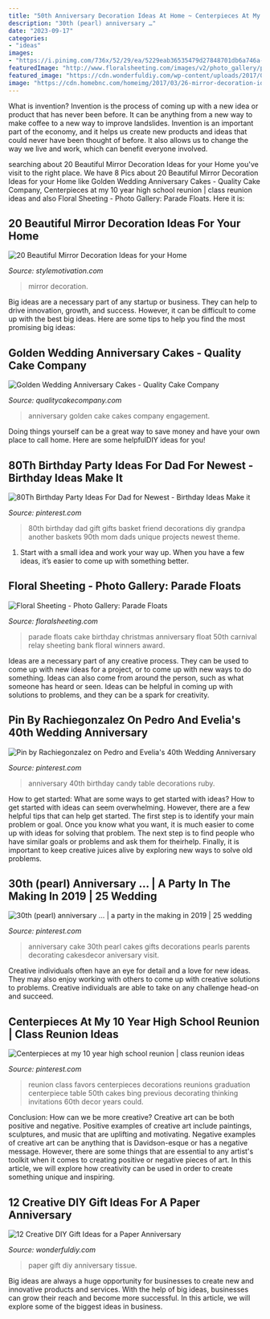 ```yaml
---
title: "50th Anniversary Decoration Ideas At Home ~ Centerpieces At My 10 Year High School Reunion"
description: "30th (pearl) anniversary …"
date: "2023-09-17"
categories:
- "ideas"
images:
- "https://i.pinimg.com/736x/52/29/ea/5229eab36535479d27848701db6a746a--th-wedding-anniversary-parents-anniversary.jpg"
featuredImage: "http://www.floralsheeting.com/images/v2/photo_gallery/parade_floats/new_2012/Leighton_Bank.jpg"
featured_image: "https://cdn.wonderfuldiy.com/wp-content/uploads/2017/04/Tissue-paper-home-decoration-.jpeg"
image: "https://cdn.homebnc.com/homeimg/2017/03/26-mirror-decoration-ideas-homebnc.jpg"
---
```



What is invention?
Invention is the process of coming up with a new idea or product that has never been before. It can be anything from a new way to make coffee to a new way to improve landslides. 
Invention is an important part of the economy, and it helps us create new products and ideas that could never have been thought of before. It also allows us to change the way we live and work, which can benefit everyone involved.

	

		
searching about 20 Beautiful Mirror Decoration Ideas for your Home you've visit to the right place. We have 8 Pics about 20 Beautiful Mirror Decoration Ideas for your Home like Golden Wedding Anniversary Cakes - Quality Cake Company, Centerpieces at my 10 year high school reunion | class reunion ideas and also Floral Sheeting - Photo Gallery: Parade Floats. Here it is:
		
    
## 20 Beautiful Mirror Decoration Ideas For Your Home

<img loading=lazy src="https://cdn.homebnc.com/homeimg/2017/03/26-mirror-decoration-ideas-homebnc.jpg" onerror="this.onerror=null;this.src='https://tse1.mm.bing.net/th?id=OIP.XJ01ZKIotiMVXTmGddFs_gHaLa&amp;pid=15.1';" alt="20 Beautiful Mirror Decoration Ideas for your Home">

_Source: stylemotivation.com_

>mirror decoration. 

	

Big ideas are a necessary part of any startup or business. They can help to drive innovation, growth, and success. However, it can be difficult to come up with the best big ideas. Here are some tips to help you find the most promising big ideas: 

    
## Golden Wedding Anniversary Cakes - Quality Cake Company

<img loading=lazy src="https://w2d8a5y9.stackpathcdn.com/wp-content/uploads/2020/03/golden-anniversary-star-burst.jpg" onerror="this.onerror=null;this.src='https://tse3.mm.bing.net/th?id=OIP.0Ax8UVP0rqjPcAyhmWiddgHaKo&amp;pid=15.1';" alt="Golden Wedding Anniversary Cakes - Quality Cake Company">

_Source: qualitycakecompany.com_

>anniversary golden cake cakes company engagement. 

	

Doing things yourself can be a great way to save money and have your own place to call home. Here are some helpfulDIY ideas for you!

    
## 80Th Birthday Party Ideas For Dad For Newest - Birthday Ideas Make It

<img loading=lazy src="https://i.pinimg.com/736x/e1/7c/af/e17caf889573b5929d48e6e4ec4d7d7d.jpg" onerror="this.onerror=null;this.src='https://tse4.mm.bing.net/th?id=OIP.Ob_pmDcQrwWBc4gZsZ6qMgHaNI&amp;pid=15.1';" alt="80Th Birthday Party Ideas For Dad for Newest - Birthday Ideas Make it">

_Source: pinterest.com_

>80th birthday dad gift gifts basket friend decorations diy grandpa another baskets 90th mom dads unique projects newest theme. 

	

1. Start with a small idea and work your way up. When you have a few ideas, it’s easier to come up with something better.

    
## Floral Sheeting - Photo Gallery: Parade Floats

<img loading=lazy src="http://www.floralsheeting.com/images/v2/photo_gallery/parade_floats/new_2012/Leighton_Bank.jpg" onerror="this.onerror=null;this.src='https://tse4.mm.bing.net/th?id=OIP.RCp_CHNQr6NDOpoJgleuYwHaFj&amp;pid=15.1';" alt="Floral Sheeting - Photo Gallery: Parade Floats">

_Source: floralsheeting.com_

>parade floats cake birthday christmas anniversary float 50th carnival relay sheeting bank floral winners award. 

	

Ideas are a necessary part of any creative process. They can be used to come up with new ideas for a project, or to come up with new ways to do something. Ideas can also come from around the person, such as what someone has heard or seen. Ideas can be helpful in coming up with solutions to problems, and they can be a spark for creativity.

    
## Pin By Rachiegonzalez On Pedro And Evelia&#039;s 40th Wedding Anniversary

<img loading=lazy src="https://i.pinimg.com/736x/52/29/ea/5229eab36535479d27848701db6a746a--th-wedding-anniversary-parents-anniversary.jpg" onerror="this.onerror=null;this.src='https://tse3.mm.bing.net/th?id=OIP.lVVuM5et7Vw0CimwrGj6FAHaJ3&amp;pid=15.1';" alt="Pin by Rachiegonzalez on Pedro and Evelia&#039;s 40th Wedding Anniversary">

_Source: pinterest.com_

>anniversary 40th birthday candy table decorations ruby. 

	

How to get started: What are some ways to get started with ideas?
How to get started with ideas can seem overwhelming. However, there are a few helpful tips that can help get started. The first step is to identify your main problem or goal. Once you know what you want, it is much easier to come up with ideas for solving that problem. The next step is to find people who have similar goals or problems and ask them for theirhelp. Finally, it is important to keep creative juices alive by exploring new ways to solve old problems.

    
## 30th (pearl) Anniversary … | A Party In The Making In 2019 | 25 Wedding

<img loading=lazy src="https://i.pinimg.com/736x/c0/b6/b2/c0b6b2542285c1441cd1bc90eb1800cf--anniversary-cakes-anniversary-ideas.jpg?b=t" onerror="this.onerror=null;this.src='https://tse4.mm.bing.net/th?id=OIP.I3UDastwEz0-EZM6G587TAHaJ4&amp;pid=15.1';" alt="30th (pearl) anniversary … | a party in the making in 2019 | 25 wedding">

_Source: pinterest.com_

>anniversary cake 30th pearl cakes gifts decorations pearls parents decorating cakesdecor aniversary visit. 

	

Creative individuals often have an eye for detail and a love for new ideas. They may also enjoy working with others to come up with creative solutions to problems. Creative individuals are able to take on any challenge head-on and succeed.

    
## Centerpieces At My 10 Year High School Reunion | Class Reunion Ideas

<img loading=lazy src="https://s-media-cache-ak0.pinimg.com/736x/e0/61/55/e061555201601fa022443c33ca785a6f.jpg" onerror="this.onerror=null;this.src='https://tse1.mm.bing.net/th?id=OIP.471CWkYZMe0oJYaBU5vfWwHaJ3&amp;pid=15.1';" alt="Centerpieces at my 10 year high school reunion | class reunion ideas">

_Source: pinterest.com_

>reunion class favors centerpieces decorations reunions graduation centerpiece table 50th cakes bing previous decorating thinking invitations 60th decor years could. 

	

Conclusion: How can we be more creative?
Creative art can be both positive and negative. Positive examples of creative art include paintings, sculptures, and music that are uplifting and motivating. Negative examples of creative art can be anything that is Davidson-esque or has a negative message. However, there are some things that are essential to any artist's toolkit when it comes to creating positive or negative pieces of art. In this article, we will explore how creativity can be used in order to create something unique and inspiring.

    
## 12 Creative DIY Gift Ideas For A Paper Anniversary

<img loading=lazy src="https://cdn.wonderfuldiy.com/wp-content/uploads/2017/04/Tissue-paper-home-decoration-.jpeg" onerror="this.onerror=null;this.src='https://tse3.mm.bing.net/th?id=OIP.MXxkoFfQmrIdy6lEEOp4cgHaJ4&amp;pid=15.1';" alt="12 Creative DIY Gift Ideas for a Paper Anniversary">

_Source: wonderfuldiy.com_

>paper gift diy anniversary tissue. 

	

Big ideas are always a huge opportunity for businesses to create new and innovative products and services. With the help of big ideas, businesses can grow their reach and become more successful. In this article, we will explore some of the biggest ideas in business.

